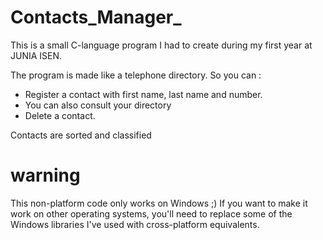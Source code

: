 # Contacts_Manager_
This is a small C-language program I had to create during my first year at JUNIA ISEN.

The program is made like a telephone directory.
So you can :
* Register a contact with first name, last name and number.
* You can also consult your directory
* Delete a contact.

Contacts are sorted and classified
# warning
This non-platform code only works on Windows ;)
If you want to make it work on other operating systems, you'll need to replace some of the Windows libraries I've used with cross-platform equivalents.
